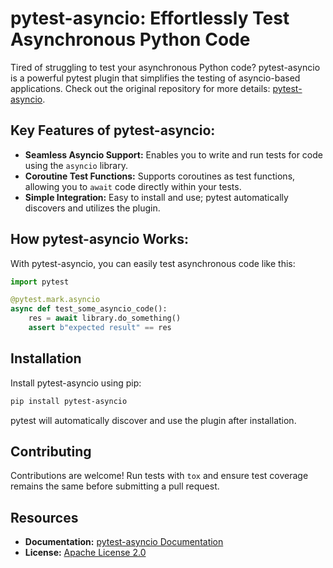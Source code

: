 # pytest-asyncio: Effortlessly Test Asynchronous Python Code

Tired of struggling to test your asynchronous Python code? pytest-asyncio is a powerful pytest plugin that simplifies the testing of asyncio-based applications.  Check out the original repository for more details: [pytest-asyncio](https://github.com/pytest-dev/pytest-asyncio).

## Key Features of pytest-asyncio:

*   **Seamless Asyncio Support:** Enables you to write and run tests for code using the `asyncio` library.
*   **Coroutine Test Functions:** Supports coroutines as test functions, allowing you to `await` code directly within your tests.
*   **Simple Integration:**  Easy to install and use; pytest automatically discovers and utilizes the plugin.

## How pytest-asyncio Works:

With pytest-asyncio, you can easily test asynchronous code like this:

```python
import pytest

@pytest.mark.asyncio
async def test_some_asyncio_code():
    res = await library.do_something()
    assert b"expected result" == res
```

## Installation

Install pytest-asyncio using pip:

```bash
pip install pytest-asyncio
```

pytest will automatically discover and use the plugin after installation.

## Contributing

Contributions are welcome! Run tests with `tox` and ensure test coverage remains the same before submitting a pull request.

## Resources

*   **Documentation:** [pytest-asyncio Documentation](https://pytest-asyncio.readthedocs.io/en/latest/)
*   **License:** [Apache License 2.0](https://github.com/pytest-dev/pytest-asyncio/blob/main/LICENSE)